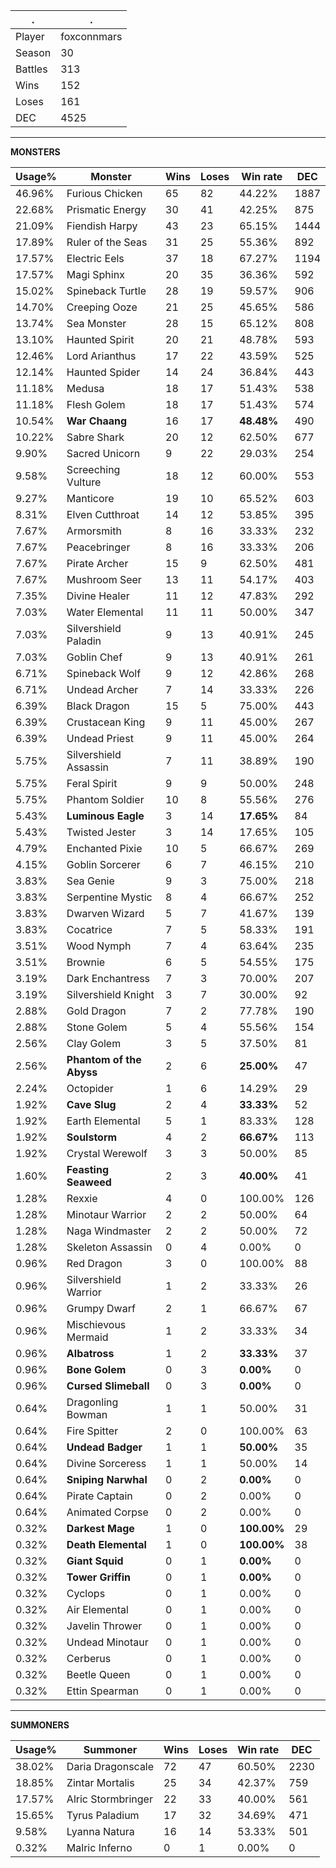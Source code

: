 .|.
|-|-
Player|foxconnmars
Season|30
Battles|313
Wins|152
Loses|161
DEC|4525

---
**MONSTERS**

Usage%|Monster|Wins|Loses|Win rate|DEC|
-|-|-|-|-|-|
46.96%|Furious Chicken|65|82|44.22%|1887|
22.68%|Prismatic Energy|30|41|42.25%|875|
21.09%|Fiendish Harpy|43|23|65.15%|1444|
17.89%|Ruler of the Seas|31|25|55.36%|892|
17.57%|Electric Eels|37|18|67.27%|1194|
17.57%|Magi Sphinx|20|35|36.36%|592|
15.02%|Spineback Turtle|28|19|59.57%|906|
14.70%|Creeping Ooze|21|25|45.65%|586|
13.74%|Sea Monster|28|15|65.12%|808|
13.10%|Haunted Spirit|20|21|48.78%|593|
12.46%|Lord Arianthus|17|22|43.59%|525|
12.14%|Haunted Spider|14|24|36.84%|443|
11.18%|Medusa|18|17|51.43%|538|
11.18%|Flesh Golem|18|17|51.43%|574|
10.54%|**War Chaang**|16|17|**48.48%**|490|
10.22%|Sabre Shark|20|12|62.50%|677|
9.90%|Sacred Unicorn|9|22|29.03%|254|
9.58%|Screeching Vulture|18|12|60.00%|553|
9.27%|Manticore|19|10|65.52%|603|
8.31%|Elven Cutthroat|14|12|53.85%|395|
7.67%|Armorsmith|8|16|33.33%|232|
7.67%|Peacebringer|8|16|33.33%|206|
7.67%|Pirate Archer|15|9|62.50%|481|
7.67%|Mushroom Seer|13|11|54.17%|403|
7.35%|Divine Healer|11|12|47.83%|292|
7.03%|Water Elemental|11|11|50.00%|347|
7.03%|Silvershield Paladin|9|13|40.91%|245|
7.03%|Goblin Chef|9|13|40.91%|261|
6.71%|Spineback Wolf|9|12|42.86%|268|
6.71%|Undead Archer|7|14|33.33%|226|
6.39%|Black Dragon|15|5|75.00%|443|
6.39%|Crustacean King|9|11|45.00%|267|
6.39%|Undead Priest|9|11|45.00%|264|
5.75%|Silvershield Assassin|7|11|38.89%|190|
5.75%|Feral Spirit|9|9|50.00%|248|
5.75%|Phantom Soldier|10|8|55.56%|276|
5.43%|**Luminous Eagle**|3|14|**17.65%**|84|
5.43%|Twisted Jester|3|14|17.65%|105|
4.79%|Enchanted Pixie|10|5|66.67%|269|
4.15%|Goblin Sorcerer|6|7|46.15%|210|
3.83%|Sea Genie|9|3|75.00%|218|
3.83%|Serpentine Mystic|8|4|66.67%|252|
3.83%|Dwarven Wizard|5|7|41.67%|139|
3.83%|Cocatrice|7|5|58.33%|191|
3.51%|Wood Nymph|7|4|63.64%|235|
3.51%|Brownie|6|5|54.55%|175|
3.19%|Dark Enchantress|7|3|70.00%|207|
3.19%|Silvershield Knight|3|7|30.00%|92|
2.88%|Gold Dragon|7|2|77.78%|190|
2.88%|Stone Golem|5|4|55.56%|154|
2.56%|Clay Golem|3|5|37.50%|81|
2.56%|**Phantom of the Abyss**|2|6|**25.00%**|47|
2.24%|Octopider|1|6|14.29%|29|
1.92%|**Cave Slug**|2|4|**33.33%**|52|
1.92%|Earth Elemental|5|1|83.33%|128|
1.92%|**Soulstorm**|4|2|**66.67%**|113|
1.92%|Crystal Werewolf|3|3|50.00%|85|
1.60%|**Feasting Seaweed**|2|3|**40.00%**|41|
1.28%|Rexxie|4|0|100.00%|126|
1.28%|Minotaur Warrior|2|2|50.00%|64|
1.28%|Naga Windmaster|2|2|50.00%|72|
1.28%|Skeleton Assassin|0|4|0.00%|0|
0.96%|Red Dragon|3|0|100.00%|88|
0.96%|Silvershield Warrior|1|2|33.33%|26|
0.96%|Grumpy Dwarf|2|1|66.67%|67|
0.96%|Mischievous Mermaid|1|2|33.33%|34|
0.96%|**Albatross**|1|2|**33.33%**|37|
0.96%|**Bone Golem**|0|3|**0.00%**|0|
0.96%|**Cursed Slimeball**|0|3|**0.00%**|0|
0.64%|Dragonling Bowman|1|1|50.00%|31|
0.64%|Fire Spitter|2|0|100.00%|63|
0.64%|**Undead Badger**|1|1|**50.00%**|35|
0.64%|Divine Sorceress|1|1|50.00%|14|
0.64%|**Sniping Narwhal**|0|2|**0.00%**|0|
0.64%|Pirate Captain|0|2|0.00%|0|
0.64%|Animated Corpse|0|2|0.00%|0|
0.32%|**Darkest Mage**|1|0|**100.00%**|29|
0.32%|**Death Elemental**|1|0|**100.00%**|38|
0.32%|**Giant Squid**|0|1|**0.00%**|0|
0.32%|**Tower Griffin**|0|1|**0.00%**|0|
0.32%|Cyclops|0|1|0.00%|0|
0.32%|Air Elemental|0|1|0.00%|0|
0.32%|Javelin Thrower|0|1|0.00%|0|
0.32%|Undead Minotaur|0|1|0.00%|0|
0.32%|Cerberus|0|1|0.00%|0|
0.32%|Beetle Queen|0|1|0.00%|0|
0.32%|Ettin Spearman|0|1|0.00%|0|

---
**SUMMONERS**

Usage%|Summoner|Wins|Loses|Win rate|DEC|
-|-|-|-|-|-|
38.02%|Daria Dragonscale|72|47|60.50%|2230|
18.85%|Zintar Mortalis|25|34|42.37%|759|
17.57%|Alric Stormbringer|22|33|40.00%|561|
15.65%|Tyrus Paladium|17|32|34.69%|471|
9.58%|Lyanna Natura|16|14|53.33%|501|
0.32%|Malric Inferno|0|1|0.00%|0|
